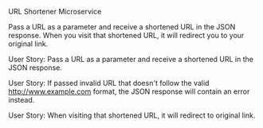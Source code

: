 URL Shortener Microservice

Pass a URL as a parameter and receive a shortened URL in the JSON response. When you visit that shortened URL, it will redirect you to your original link.

User Story: Pass a URL as a parameter and receive a shortened URL in the JSON response.

User Story: If passed invalid URL that doesn't follow the valid http://www.example.com format, the JSON response will contain an error instead.

User Story: When visiting that shortened URL, it will redirect to original link.
